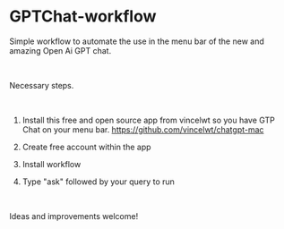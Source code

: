 # GPTChat-workflow

Simple workflow to automate the use in the menu bar of the new and amazing Open Ai GPT chat.

 

Necessary steps.

 

1. Install this free and open source app from vincelwt so you have GTP Chat on your menu bar. https://github.com/vincelwt/chatgpt-mac

2. Create free account within the app

3. Install workflow

4. Type "ask" followed by your query to run

 

Ideas and improvements welcome! 
